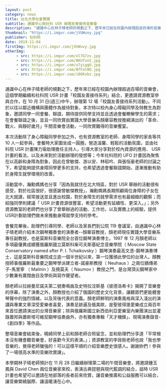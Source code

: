 ```yaml
---
layout: post
category: news
title: 台北大學社會實踐
subtitle: 通識中心與社科 USR 辦理友善接待音樂會
description: "通識中心在林子晴老師的規劃之下，歷年來已經在校園內辦理超過百場的音樂會，這個學期繼續和社科院 USR 計畫「校園友善接待系列」結合，更邀請資源教室參與合作，在 10 月 31 日(週三)中午，辦理第 12 場「校園友善接待系列活動」。不同於以往以鄰近機構與團體作為接待對象，本次特以校內身心障礙同學及特教生為對象，邀請同學一同會餐、聯誼，期待提供同學支持並且透過會餐瞭解學生的需求；在會餐聯誼之後，並且一同欣賞由實踐大學音樂系顏華容教授擔綱演出的「革命、戰火、與靜好歲月」午間音樂會活動，一同欣賞難得的音樂饗宴。"
thumbnail: "https://i.imgur.com/jVUWuvy.jpg"
publisher: 社科院
date: 2019-11-04
firstImg: https://i.imgur.com/jVUWuvy.jpg
otherImg:
     - src: https://i.imgur.com/ol7G7zv.jpg
     - src: https://i.imgur.com/BKUfunI.jpg
     - src: https://i.imgur.com/o7yiggU.jpg
     - src: https://i.imgur.com/BfFat0O.jpg
     - src: https://i.imgur.com/i0GKsbz.jpg
---
```

通識中心在林子晴老師的規劃之下，歷年來已經在校園內辦理超過百場的音樂會，這個學期繼續和社科院 USR 計畫「校園友善接待系列」結合，更邀請資源教室參與合作，在 10 月 31 日(週三)中午，辦理第 12 場「校園友善接待系列活動」。不同於以往以鄰近機構與團體作為接待對象，本次特以校內身心障礙同學及特教生為對象，邀請同學一同會餐、聯誼，期待提供同學支持並且透過會餐瞭解學生的需求；在會餐聯誼之後，並且一同欣賞由實踐大學音樂系顏華容教授擔綱演出的「革命、戰火、與靜好歲月」午間音樂會活動，一同欣賞難得的音樂饗宴。

本次活動除了身心障礙同學參加之外，也有資源教室的老師、身障同學的家長等共 10 人一起參與，會餐時大家圍坐成一圓圈，營造溫馨、輕鬆的活動氛圍，並由社科院 USR 計畫陳力瑜助理擔任主持人，引導大家分享對於校內資源的應用、 USR 計畫的看法，以及未來對於活動辦理的發想等；今年社科院的 UFO 計畫因為聚焦在以高齡和身障為對象，因此在曾敏傑、游以安、林昭吟、與張恒豪老師的討論之下，希望能夠提供身障同學更多的支持，也希望透過會餐聯誼開始，逐漸推動有助於身障生就學環境的改善。

活動當中，瀚勳媽媽也分享「因為我就住在北大特區，對於 USR 舉辦的活動很有感受，對於社區很好，很感謝曾敏傑教授」，瀚勳媽媽長期照顧兩位身障的子女在北大就讀，經常接送並且進出校園，對於身障生的就學需求也有最細緻的觀察；而紹強同學則建議「 USR 計畫資源很豐富，希望活動更有延續性、更深入。」；另外資源教室的老師們也分享了曾舉辦過的活動、工作坊，以及實務上的經驗，提供USR計劃助理們做未來推動身障就學支持的參考。

會餐完畢後，助理們引導同學、老師以及家長們到公院 119 會議室，由通識中心林子晴老師介紹本次鋼琴獨奏會的演奏者--顏華容教授，顏老師現任實踐大學音樂系專任副教授，也是莫斯科音樂院全台首位鋼琴演奏博士。1997 年 12 月顏老師以多項最優異成績獲俄羅斯國立莫斯科柴可夫斯基紀念音樂學院（ Moscow State Conservatory named after P. I. Tchaikovsky ）鋼琴演奏最高文憑-鋼琴演奏博士，這是莫斯科音樂院成立逾一個半世紀以來，第一位獲頒此學位的台灣人。顏教授師事俄羅斯最重要之鋼琴學派建立者-諾豪斯教授（ Neuhaus ）之兩位嫡傳弟子-馬里寧 （ Malinin ）及撓莫夫（ Naumov ）教授之門，是台灣頂尖鋼琴家中少數兼有廣闊曲目及學術與寫作聲望者。

顏老師以拉赫曼尼諾夫第二號奏鳴曲及史特拉汶斯基《彼德洛希卡》揭開了音樂會的序幕，除了演奏之外，顏教授也介紹了俄國的歷史文化背景，讓聽眾們更能體會琴聲中的強烈情緒，以及背後代表的意義。顏老師鮮明的演奏風格與深入淺出的演講與專業文章深受愛樂者喜愛，演奏足跡遍及俄美歐，是聖彼得堡愛樂成立兩百年來首位邀請演出的台灣音樂家；除與俄羅斯國立新西伯利亞愛樂室內樂團演出並灌錄蕭邦與蕭斯塔可維契鋼琴協奏曲外，亦有獨奏專輯「天才機鋒」、現場演奏錄音-《創四季》等作品。

整場音樂會結束後，曉綺同學上前和顏老師合照留念，並和助理們分享道「平常根本沒有機會聽音樂會，好喜歡今天的表演。」；資源教室的李政剛老師也說「我也學音樂的，覺得老師蠻強的！可以這樣平順的介紹音樂歷史很感人。謝謝妳們！參與了一場很高水準的音樂欣賞課」。

本學期林子晴老師預計在 11 月 28 日繼續辦理第二場的午間音樂會，將邀請鍾玉鳳與 David Chen 兩位音樂家來校，表演古典琵琶與現代藍調的結合，屆時 USR 計畫也希望可以邀請在地部落的長者前來欣賞，讓音樂推廣和公益服務可以結合，讓音樂縈繞腦際、讓溫暖湧在心中。
